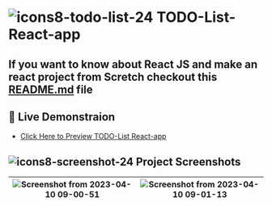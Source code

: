 # ![icons8-todo-list-24](https://user-images.githubusercontent.com/122254160/230830190-314c5264-005a-431b-9a8e-32e0c6502b41.png) TODO-List-React-app

## If you want to know about React JS and make an react project from Scretch checkout this [README.md](https://github.com/jigar0211/React-from-scratch#readme) file

## :rocket: Live Demonstraion

- [ Click Here to Preview TODO-List React-app](https://todo-react-app-ui.netlify.app/)

## ![icons8-screenshot-24](https://user-images.githubusercontent.com/122254160/230830678-f67baa80-1dbf-40d9-8a4d-cabd5275fd6d.png) Project Screenshots
|![Screenshot from 2023-04-10 09-00-51](https://user-images.githubusercontent.com/122254160/230830624-04ba0c3b-bea5-440d-b80e-4f7bd732a44f.png)|![Screenshot from 2023-04-10 09-01-13](https://user-images.githubusercontent.com/122254160/230830635-6d964bf6-75b2-45a4-a2d2-d1efe7c1af36.png)|
|------|------|

